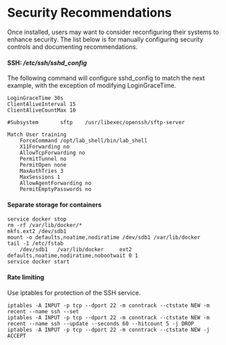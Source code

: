 # Security Recommendations
Once installed, users may want to consider reconfiguring their systems to enhance security.  The list below is for manually configuring security controls and documenting recommendations.

#### SSH: _/etc/ssh/sshd_config_

The following command will configure sshd_config to match the next example, with the exception of modifying LoginGraceTime.

```shell
LoginGraceTime 30s
ClientAliveInterval 15
ClientAliveCountMax 10

#Subsystem       sftp    /usr/libexec/openssh/sftp-server

Match User training
	ForceCommand /opt/lab_shell/bin/lab_shell
	X11Forwarding no
	AllowTcpForwarding no
	PermitTunnel no
	PermitOpen none
	MaxAuthTries 3
	MaxSessions 1
	AllowAgentForwarding no
	PermitEmptyPasswords no
```

#### Separate storage for containers

```
service docker stop
rm -rf /var/lib/docker/*
mkfs.ext2 /dev/sdb1
mount -o defaults,noatime,nodiratime /dev/sdb1 /var/lib/docker
tail -1 /etc/fstab
	/dev/sdb1	/var/lib/docker	    ext2     defaults,noatime,nodiratime,nobootwait 0 1
service docker start
```

#### Rate limiting

Use iptables for protection of the SSH service.
```
iptables -A INPUT -p tcp --dport 22 -m conntrack --ctstate NEW -m recent --name ssh --set
iptables -A INPUT -p tcp --dport 22 -m conntrack --ctstate NEW -m recent --name ssh --update --seconds 60 --hitcount 5 -j DROP
iptables -A INPUT -p tcp --dport 22 -m conntrack --ctstate NEW -j ACCEPT
```



